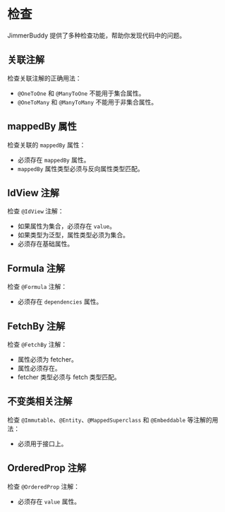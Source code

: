 # 检查

JimmerBuddy 提供了多种检查功能，帮助你发现代码中的问题。

## 关联注解

检查关联注解的正确用法：

- `@OneToOne` 和 `@ManyToOne` 不能用于集合属性。
- `@OneToMany` 和 `@ManyToMany` 不能用于非集合属性。

## mappedBy 属性

检查关联的 `mappedBy` 属性：

- 必须存在 `mappedBy` 属性。
- `mappedBy` 属性类型必须与反向属性类型匹配。

## IdView 注解

检查 `@IdView` 注解：

- 如果属性为集合，必须存在 `value`。
- 如果类型为泛型，属性类型必须为集合。
- 必须存在基础属性。

## Formula 注解

检查 `@Formula` 注解：

- 必须存在 `dependencies` 属性。

## FetchBy 注解

检查 `@FetchBy` 注解：

- 属性必须为 fetcher。
- 属性必须存在。
- fetcher 类型必须与 fetch 类型匹配。

## 不变类相关注解

检查 `@Immutable`、`@Entity`、`@MappedSuperclass` 和 `@Embeddable` 等注解的用法：

- 必须用于接口上。

## OrderedProp 注解

检查 `@OrderedProp` 注解：

- 必须存在 `value` 属性。
